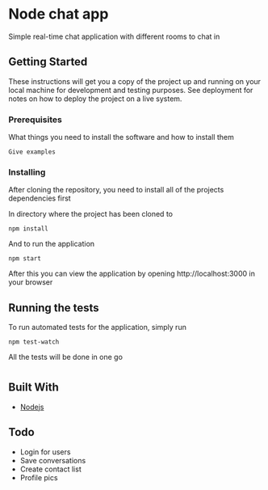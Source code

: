 # Node chat app

Simple real-time chat application with different rooms to chat in

## Getting Started

These instructions will get you a copy of the project up and running on your local machine for development and testing purposes. See deployment for notes on how to deploy the project on a live system.

### Prerequisites

What things you need to install the software and how to install them

```
Give examples
```

### Installing

After cloning the repository, you need to install all of the projects dependencies first

In directory where the project has been cloned to

```
npm install
```

And to run the application

```
npm start
```
After this you can view the application by opening http://localhost:3000 in your browser

## Running the tests

To run automated tests for the application, simply run 

```
npm test-watch
```
All the tests will be done in one go



#
## Built With

* [Nodejs](https://nodejs.org/en/)


## Todo

* Login for users
* Save conversations
* Create contact list
* Profile pics



